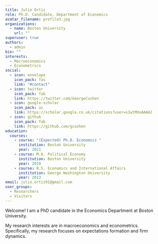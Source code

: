 ```yaml
---
title: Julio Ortiz
role: Ph.D. Candidate, Department of Economics
avatar_filename: profile3.jpg
organizations:
  - name: Boston University
    url: ""
superuser: true
authors:
  - admin
bio: ""
interests:
  - Macroeconomics
  - Econometrics
social:
  - icon: envelope
    icon_pack: fas
    link: "#contact"
  - icon: twitter
    icon_pack: fab
    link: https://twitter.com/GeorgeCushen
  - icon: google-scholar
    icon_pack: ai
    link: https://scholar.google.co.uk/citations?user=sIwtMXoAAAAJ
  - icon: github
    icon_pack: fab
    link: https://github.com/gcushen
education:
  courses:
    - course: "(Expected) Ph.D. Economics "
      institution: Boston University
      year: 2021
    - course: M.A. Political Economy
      institution: Boston University
      year: 2018
    - course: B.S. Economics and International Affairs
      institution: George Washington University
      year: 2013
email: julio.ortiz91@gmail.com
user_groups:
  - Researchers
  - Visitors
---
```

Welcome! I am a PhD candidate in the Economics Department at Boston University.

My research interests are in macroeconomics and econometrics. Specifically, my research focuses on expectations formation and firm dynamics.